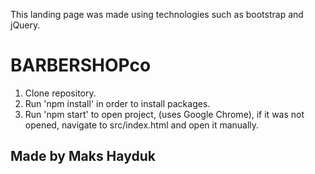 This landing page was made using technologies such as bootstrap and jQuery.

# BARBERSHOPco

1) Clone repository.
2) Run 'npm install' in order to install packages.
3) Run 'npm start' to open project, (uses Google Chrome), if it was not opened, navigate to src/index.html and open it manually.

## Made by Maks Hayduk